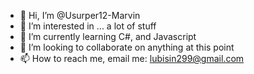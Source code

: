 - 👋 Hi, I’m @Usurper12-Marvin
- 👀 I’m interested in ... a lot of stuff
- 🌱 I’m currently learning C#, and Javascript
- 💞️ I’m looking to collaborate on anything at this point
- 📫 How to reach me, email me: lubisin299@gmail.com

<!---
Usurper12-Marvin/Usurper12-Marvin is a ✨ special ✨ repository because its `README.md` (this file) appears on your GitHub profile.
You can click the Preview link to take a look at your changes.
--->
